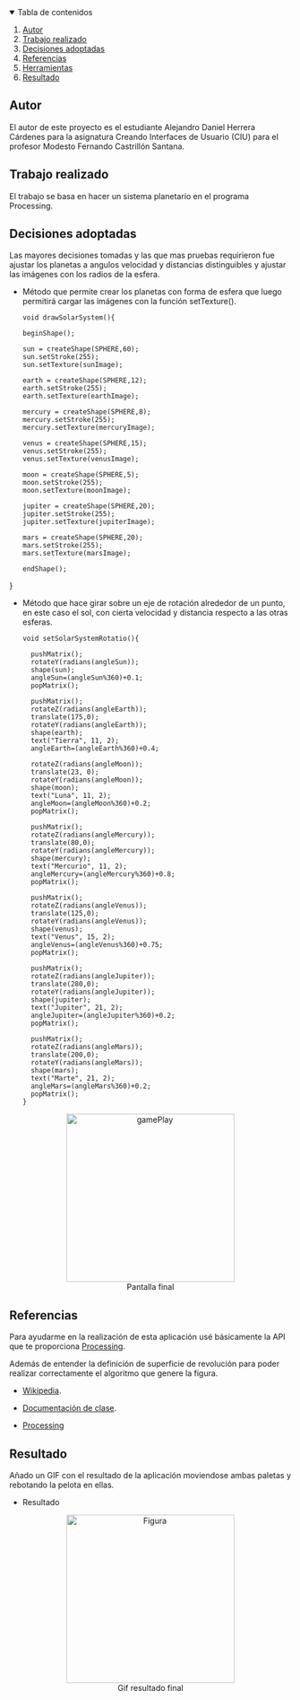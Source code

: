 <!-- TABLE OF CONTENTS -->
<details open="open">
  <summary>Tabla de contenidos</summary>
  <ol>
    <li>
      <a href="#Autor">Autor</a>
    </li>
    <li>
      <a href="#Trabajo realizado">Trabajo realizado</a>
    </li>
    <li><a href="#decisiones-adoptadas">Decisiones adoptadas</a></li>
    <li><a href="#referencias">Referencias</a></li>
    <li><a href="#herramientas">Herramientas</a></li>
    <li><a href="#resultado">Resultado</a></li>
  </ol>
</details>




## Autor

El autor de este proyecto es el estudiante Alejandro Daniel Herrera Cárdenes para la asignatura Creando Interfaces de Usuario (CIU) para el profesor Modesto Fernando Castrillón Santana. 


## Trabajo realizado

El trabajo se basa en hacer un sistema planetario en el programa Processing.

## Decisiones adoptadas

Las mayores decisiones tomadas y las que mas pruebas requirieron fue ajustar los planetas a angulos velocidad y distancias distinguibles y ajustar las imágenes con los radios de la esfera.


* Método que permite crear los planetas con forma de esfera que luego permitirá cargar las imágenes con la función setTexture().
  ```
  void drawSolarSystem(){
  
  beginShape();
  
  sun = createShape(SPHERE,60);
  sun.setStroke(255);
  sun.setTexture(sunImage);
  
  earth = createShape(SPHERE,12);
  earth.setStroke(255);
  earth.setTexture(earthImage);
  
  mercury = createShape(SPHERE,8);
  mercury.setStroke(255);
  mercury.setTexture(mercuryImage);
  
  venus = createShape(SPHERE,15);
  venus.setStroke(255);
  venus.setTexture(venusImage);
  
  moon = createShape(SPHERE,5);
  moon.setStroke(255);
  moon.setTexture(moonImage);
  
  jupiter = createShape(SPHERE,20);
  jupiter.setStroke(255);
  jupiter.setTexture(jupiterImage);
  
  mars = createShape(SPHERE,20);
  mars.setStroke(255);
  mars.setTexture(marsImage);
  
  endShape();
  
}
* Método que hace girar sobre un eje de rotación alrededor de un punto, en este caso el sol, con cierta velocidad y distancia respecto a las otras esferas.

  ```
  void setSolarSystemRotatio(){
  
    pushMatrix();
    rotateY(radians(angleSun));
    shape(sun);
    angleSun=(angleSun%360)+0.1;
    popMatrix();
  
    pushMatrix();
    rotateZ(radians(angleEarth));
    translate(175,0);
    rotateY(radians(angleEarth));
    shape(earth);
    text("Tierra", 11, 2);
    angleEarth=(angleEarth%360)+0.4;
  
    rotateZ(radians(angleMoon));
    translate(23, 0);
    rotateY(radians(angleMoon));
    shape(moon);
    text("Luna", 11, 2);
    angleMoon=(angleMoon%360)+0.2;
    popMatrix();
  
    pushMatrix();
    rotateZ(radians(angleMercury));
    translate(80,0);
    rotateY(radians(angleMercury));
    shape(mercury);
    text("Mercurio", 11, 2);
    angleMercury=(angleMercury%360)+0.8;
    popMatrix();
  
    pushMatrix();
    rotateZ(radians(angleVenus));
    translate(125,0);
    rotateY(radians(angleVenus)); 
    shape(venus);
    text("Venus", 15, 2);
    angleVenus=(angleVenus%360)+0.75;
    popMatrix();
  
    pushMatrix();
    rotateZ(radians(angleJupiter));
    translate(280,0);
    rotateY(radians(angleJupiter));
    shape(jupiter);
    text("Jupiter", 21, 2);
    angleJupiter=(angleJupiter%360)+0.2;
    popMatrix();
  
    pushMatrix();
    rotateZ(radians(angleMars));
    translate(200,0);
    rotateY(radians(angleMars));
    shape(mars);
    text("Marte", 21, 2);
    angleMars=(angleMars%360)+0.2;
    popMatrix();
  }
  ```
 <p align="center"><img src="images/image.png" alt="gamePlay" width="300" height="300"></br>Pantalla final</p>
 


## Referencias

Para ayudarme en la realización de esta aplicación usé básicamente la API que te proporciona [Processing](https://www.processing.org/).

Además de entender la definición de superficie de revolución para poder realizar correctamente el algoritmo que genere la figura.

* [Wikipedia](https://es.wikipedia.org/wiki/S%C3%B3lido_de_revoluci%C3%B3n).

* [Documentación de clase](https://ncvt-aep.ulpgc.es/cv/ulpgctp21/pluginfile.php/412240/mod_resource/content/40/CIU_Pr_cticas.pdf).

* [Processing](https://www.processing.org/)




## Resultado

Añado un GIF con el resultado de la aplicación moviendose ambas paletas y rebotando la pelota en ellas.

  * Resultado
  <p align="center"><img src="images/figure.gif" alt="Figura" width="300" height="300"></br>Gif resultado final</p>
